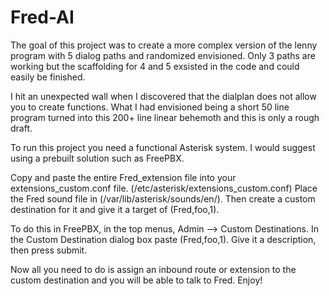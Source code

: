 # Fred-AI
The goal of this project was to create a more complex version of the lenny program with 5 dialog paths and randomized envisioned.
 Only 3 paths are working but the scaffolding for 4 and 5 exsisted in the code and could easily be finished.

I hit an unexpected wall when I discovered that the dialplan does not allow you to create functions.
What I had envisioned being a short 50 line program turned into this 200+ line linear behemoth and this is only a rough draft.

To run this project you need a functional Asterisk system. I would suggest using a prebuilt solution such as FreePBX.

Copy and paste the entire Fred_extension file into your extensions_custom.conf file. (/etc/asterisk/extensions_custom.conf)
Place the Fred sound file in (/var/lib/asterisk/sounds/en/).
Then create a custom destination for it and give it a target of (Fred,foo,1).

To do this in FreePBX, in the top menus,
Admin –> Custom Destinations.
In the Custom Destination dialog box paste (Fred,foo,1).
Give it a description, then press submit.

Now all you need to do is assign an inbound route or extension to the custom destination and you will be able to talk to Fred.
Enjoy!
